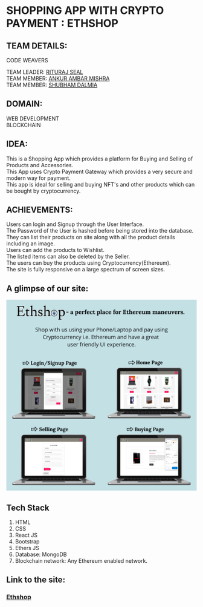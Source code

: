 # SHOPPING APP WITH CRYPTO PAYMENT : ETHSHOP

## TEAM DETAILS:
CODE WEAVERS

TEAM LEADER: [RITURAJ SEAL](https://github.com/Riturajseal2001)\
TEAM MEMBER: [ANKUR AMBAR MISHRA](https://github.com/Ankur-1717)\
TEAM MEMBER: [SHUBHAM DALMIA](https://github.com/shubham-dalmia)

## DOMAIN:
WEB DEVELOPMENT\
BLOCKCHAIN

## IDEA:
This is a Shopping App which provides a platform for Buying and Selling of Products and Accessories.\
This App uses Crypto Payment Gateway which provides a very secure and modern way for payment.\
This app is ideal for selling and buying NFT's and other products which can be bought by cryptocurrency.

## ACHIEVEMENTS:
Users can login and Signup through the User Interface.\
The Password of the User is hashed before being stored into the database.\
They can list their products on site along with all the product details including an image.\
Users can add the products to Wishlist.\
The listed items can also be deleted by the Seller.\
The users can buy the products using Cryptocurrency(Ethereum).\
The site is fully responsive on a large spectrum of screen sizes.

## A glimpse of our site:
<img src='frontend/public/Ethshop.png'>

## Tech Stack
1. HTML 
2. CSS
3. React JS
4. Bootstrap
5. Ethers JS
6. Database: MongoDB
7. Blockchain network: Any Ethereum enabled network.

## Link to the site:
### [Ethshop](https://ethshop.web.app/)

